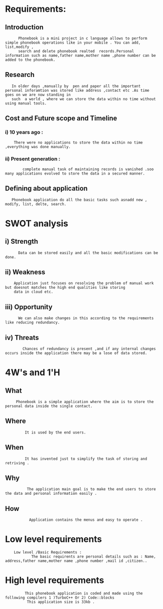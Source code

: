 #  Requirements:

   ## Introduction
   
          Phonebook is a mini project in c language allows to perform simple phonebook operations like in your mobile . You can add, list,modify ,
          search and delete phonebook realted  records.Personal information such as name,father name,mother name ,phone number can be added to the phonebook. 
 
## Research 
       In older days ,manually by  pen and paper all the important personal inforamtion was stored like address ,contact etc .As time goes on we are now standing in 
       such  a world , where we can store the data within no time without using manual tools.

## Cost and Future scope and Timeline

### i) 10 years ago :
        There were no applications to store the data within no time ,everything was done manually.
        
### ii) Present generation :
            complete manual task of maintaining records is vanished .soo many applications evolved to store the data in a secured manner.
       
 ## Defining about application
       Phonebook application do all the basic tasks such asnadd new , modify, list, delte, search.
       
 # SWOT analysis 
  
   ## i) Strength
          Data can be stored easily and all the basic modifications can be done.
          
   ## ii) Weakness 
        Application just focuses on resolving the problem of manual work but doesnot matches the high end qualities like storing 
        data in cloud etc.
        
   ## iii) Opportunity 
          We can also make changes in this according to the requirements like reducing redundancy.
        
  ## iv) Threats       
            Chances of redundancy is present ,and if any internal changes occurs inside the application there may be a lose of data stored.
            
# 4W's and 1'H
     
 ##  What 
         Phonebook is a simple application where the aim is to store the personal data inside the single contact.
         
 ##  Where
             It is used by the end users.
             
 ##  When 
             It has invented just to simplify the task of storing and retriving .
             
  ## Why 
              The application main goal is to make the end users to store the data and personal information easily .
              
  ## How  
               Application contains the menus and easy to operate .
               
  
  # Low level requirements 
        
        Low level /Basic Requirements :
            	The basic requirents are personal details such as : Name, address,father name,mother name ,phone number ,mail id ,citizen..

  # High level requirements 
             
             This phonebook application is coded and made using the  following compilers 1 )TurboC++ Or 2) Code::blocks
              This application size is 33kb .

            
            
            
            
            
            
            
            
            
            
            
            
            
            
            
            
            
            
            
            
            
